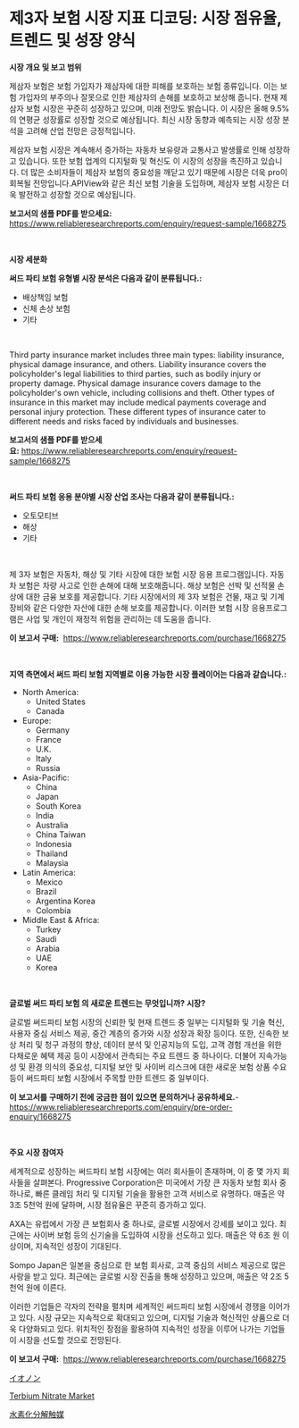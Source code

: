 <p><h1>제3자 보험 시장 지표 디코딩: 시장 점유율, 트렌드 및 성장 양식</h1></p><p><strong>시장 개요 및 보고 범위</strong></p>
<p><p>제삼자 보험은 보험 가입자가 제삼자에 대한 피해를 보호하는 보험 종류입니다. 이는 보험 가입자의 부주의나 잘못으로 인한 제삼자의 손해를 보호하고 보상해 줍니다. 현재 제삼자 보험 시장은 꾸준히 성장하고 있으며, 미래 전망도 밝습니다. 이 시장은 올해 9.5%의 연평균 성장률로 성장할 것으로 예상됩니다. 최신 시장 동향과 예측되는 시장 성장 분석을 고려해 산업 전망은 긍정적입니다. </p><p>제삼자 보험 시장은 계속해서 증가하는 자동차 보유량과 교통사고 발생률로 인해 성장하고 있습니다. 또한 보험 업계의 디지털화 및 혁신도 이 시장의 성장을 촉진하고 있습니다. 더 많은 소비자들이 제삼자 보험의 중요성을 깨닫고 있기 때문에 시장은 더욱 pro이 회복될 전망입니다.APIView와 같은 최신 보험 기술을 도입하며, 제삼자 보험 시장은 더욱 발전하고 성장할 것으로 예상됩니다.</p></p>
<p><strong>보고서의 샘플 PDF를 받으세요:</strong> <a href="https://www.reliableresearchreports.com/enquiry/request-sample/1668275">https://www.reliableresearchreports.com/enquiry/request-sample/1668275</a></p>
<p>&nbsp;</p>
<p><strong>시장 세분화</strong></p>
<p><strong>써드 파티 보험 유형별 시장 분석은 다음과 같이 분류됩니다.:</strong></p>
<p><ul><li>배상책임 보험</li><li>신체 손상 보험</li><li>기타</li></ul></p>
<p>&nbsp;</p>
<p><p>Third party insurance market includes three main types: liability insurance, physical damage insurance, and others. Liability insurance covers the policyholder's legal liabilities to third parties, such as bodily injury or property damage. Physical damage insurance covers damage to the policyholder's own vehicle, including collisions and theft. Other types of insurance in this market may include medical payments coverage and personal injury protection. These different types of insurance cater to different needs and risks faced by individuals and businesses.</p></p>
<p><strong>보고서의 샘플 PDF를 받으세요:</strong>&nbsp;<a href="https://www.reliableresearchreports.com/enquiry/request-sample/1668275">https://www.reliableresearchreports.com/enquiry/request-sample/1668275</a></p>
<p>&nbsp;</p>
<p><strong> 써드 파티 보험 응용 분야별 시장 산업 조사는 다음과 같이 분류됩니다.:</strong></p>
<p><ul><li>오토모티브</li><li>해상</li><li>기타</li></ul></p>
<p>&nbsp;</p>
<p><p>제 3자 보험은 자동차, 해상 및 기타 시장에 대한 보험 시장 응용 프로그램입니다. 자동차 보험은 차량 사고로 인한 손해에 대해 보호해줍니다. 해상 보험은 선박 및 선적물 손상에 대한 금융 보호를 제공합니다. 기타 시장에서의 제 3자 보험은 건물, 재고 및 기계 장비와 같은 다양한 자산에 대한 손해 보호를 제공합니다. 이러한 보험 시장 응용프로그램은 사업 및 개인이 재정적 위험을 관리하는 데 도움을 줍니다.</p></p>
<p><strong>이 보고서 구매:</strong>&nbsp; <a href="https://www.reliableresearchreports.com/purchase/1668275">https://www.reliableresearchreports.com/purchase/1668275</a></p>
<p>&nbsp;</p>
<p><strong>지역 측면에서 써드 파티 보험 지역별로 이용 가능한 시장 플레이어는 다음과 같습니다.:</strong></p>
<p><ul>
    <li>
        North America:
        <ul>
            <li>United States</li>
            <li>Canada</li>
        </ul>
    </li>
    <li>
        Europe:
        <ul>
            <li>Germany</li>
            <li>France</li>
            <li>U.K.</li>
            <li>Italy</li>
            <li>Russia</li>
        </ul>
    </li>
    <li>
        Asia-Pacific:
        <ul>
            <li>China</li>
            <li>Japan</li>
            <li>South Korea</li>
            <li>India</li>
            <li>Australia</li>
            <li>China Taiwan</li>
            <li>Indonesia</li>
            <li>Thailand</li>
            <li>Malaysia</li>
        </ul>
    </li>
    <li>
        Latin America:
        <ul>
            <li>Mexico</li>
            <li>Brazil</li>
            <li>Argentina Korea</li>
            <li>Colombia</li>
        </ul>
    </li>
    <li>
        Middle East & Africa:
        <ul>
            <li>Turkey</li>
            <li>Saudi</li>
            <li>Arabia</li>
            <li>UAE</li>
            <li>Korea</li>
        </ul>
    </li>
    </ul></p>
<p>&nbsp;</p>
<p><strong>글로벌 써드 파티 보험 의 새로운 트렌드는 무엇입니까? 시장?</strong></p>
<p><p>글로벌 써드파티 보험 시장의 신뢰한 및 현재 트렌드 중 일부는 디지털화 및 기술 혁신, 사용자 중심 서비스 제공, 중간 계층의 증가와 시장 성장과 확장 등이다. 또한, 신속한 보상 처리 및 청구 과정의 향상, 데이터 분석 및 인공지능의 도입, 고객 경험 개선을 위한 다채로운 혜택 제공 등이 시장에서 관측되는 주요 트렌드 중 하나이다. 더불어 지속가능성 및 환경 의식의 중요성, 디지털 보안 및 사이버 리스크에 대한 새로운 보험 상품 수요 등이 써드파티 보험 시장에서 주목할 만한 트렌드 중 일부이다.</p></p>
<p><strong>이 보고서를 구매하기 전에 궁금한 점이 있으면 문의하거나 공유하세요.</strong>- <a href="https://www.reliableresearchreports.com/enquiry/pre-order-enquiry/1668275">https://www.reliableresearchreports.com/enquiry/pre-order-enquiry/1668275</a></p>
<p>&nbsp;</p>
<p><strong>주요 시장 참여자</strong></p>
<p><p>세계적으로 성장하는 써드파티 보험 시장에는 여러 회사들이 존재하며, 이 중 몇 가지 회사들을 살펴본다. Progressive Corporation은 미국에서 가장 큰 자동차 보험 회사 중 하나로, 빠른 클레임 처리 및 디지털 기술을 활용한 고객 서비스로 유명하다. 매출은 약 3조 5천억 원에 달하며, 시장 점유율은 꾸준히 증가하고 있다.</p><p>AXA는 유럽에서 가장 큰 보험회사 중 하나로, 글로벌 시장에서 강세를 보이고 있다. 최근에는 사이버 보험 등의 신기술을 도입하여 시장을 선도하고 있다. 매출은 약 6조 원 이상이며, 지속적인 성장이 기대된다.</p><p>Sompo Japan은 일본을 중심으로 한 보험 회사로, 고객 중심의 서비스 제공으로 많은 사랑을 받고 있다. 최근에는 글로벌 시장 진출을 통해 성장하고 있으며, 매출은 약 2조 5천억 원에 이른다.</p><p>이러한 기업들은 각자의 전략을 펼치며 세계적인 써드파티 보험 시장에서 경쟁을 이어가고 있다. 시장 규모는 지속적으로 확대되고 있으며, 디지털 기술과 혁신적인 상품으로 더욱 다양화되고 있다. 위치적인 장점을 활용하여 지속적인 성장을 이루어 나가는 기업들이 시장을 선도할 것으로 전망된다.</p></p>
<p><strong>이 보고서 구매:</strong>&nbsp;&nbsp;<a href="https://www.reliableresearchreports.com/purchase/1668275">https://www.reliableresearchreports.com/purchase/1668275</a></p>
<p><p><a href="https://medium.com/@cierrahayes94/%E3%82%A2%E3%82%A4%E3%82%AA%E3%83%B3%E3%83%9E%E3%83%BC%E3%82%B1%E3%83%83%E3%83%88%E3%81%AE%E5%88%86%E6%9E%90-%E3%81%9D%E3%81%AEcagr-%E5%B8%82%E5%A0%B4%E3%82%BB%E3%82%B0%E3%83%A1%E3%83%B3%E3%83%86%E3%83%BC%E3%82%B7%E3%83%A7%E3%83%B3-%E3%81%8A%E3%82%88%E3%81%B3%E4%B8%96%E7%95%8C%E7%9A%84%E3%81%AA%E6%A5%AD%E7%95%8C%E6%A6%82%E8%A6%81-e5887bd51750">イオノン</a></p><p><a href="https://butternut-bug-553.notion.site/Terbium-Nitrate-Market-Furnish-Information-about-Market-Size-Market-Share-Market-Dynamics-and-Pro-6e4c3d94162042de808e546bc98d15c0">Terbium Nitrate Market</a></p><p><a href="https://medium.com/@levihamilton5801940/%E6%B0%B4%E7%B4%A0%E5%8C%96%E6%B0%B4%E7%B4%A0%E8%A7%A6%E5%AA%92%E5%B8%82%E5%A0%B4%E3%83%A1%E3%83%88%E3%83%AA%E3%83%83%E3%82%AF%E3%82%B9%E3%81%AE%E3%83%87%E3%82%B3%E3%83%BC%E3%83%89-%E5%B8%82%E5%A0%B4%E3%82%B7%E3%82%A7%E3%82%A2-%E3%83%88%E3%83%AC%E3%83%B3%E3%83%89-%E6%88%90%E9%95%B7%E3%83%91%E3%82%BF%E3%83%BC%E3%83%B3-2a55aae82bbd">水素化分解触媒</a></p></p>
